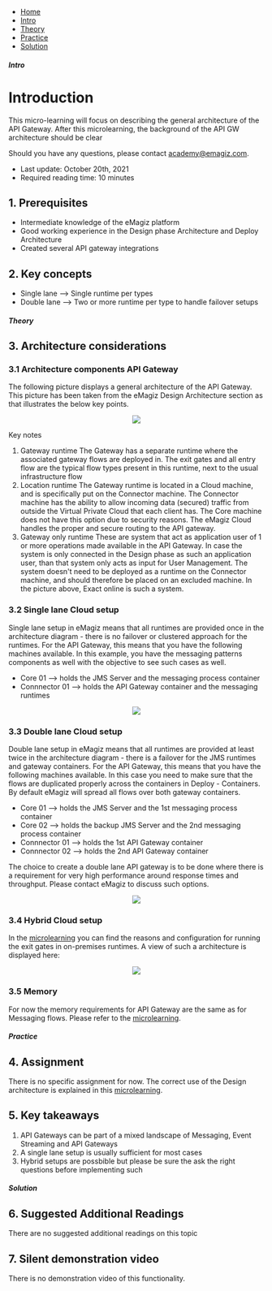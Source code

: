 <div class="ez-academy">
    <div class="ez-academy__body">
        <main class="micro-learning">
        <ul class="doc-nav">
            <li class="doc-nav__item"><a href="../../docs/microlearning/advanced-solution-architecture-index" class="doc-nav__link">Home</a></li>
            <li class="doc-nav__item"><a href="#intro" class="doc-nav__link">Intro</a></li>
            <li class="doc-nav__item"><a href="#theory" class="doc-nav__link">Theory</a></li>
            <li class="doc-nav__item"><a href="#practice" class="doc-nav__link">Practice</a></li>
            <li class="doc-nav__item"><a href="#solution" class="doc-nav__link">Solution</a></li>
        </ul>

<div class="doc">

##### Intro

# Introduction
This micro-learning will focus on describing the general architecture of the API Gateway. After this microlearning, the background of the API GW architecture should be clear

Should you have any questions, please contact academy@emagiz.com.

- Last update: October 20th, 2021
- Required reading time: 10 minutes

## 1. Prerequisites
- Intermediate knowledge of the eMagiz platform
- Good working experience in the Design phase Architecture and Deploy Architecture
- Created several API gateway integrations

## 2. Key concepts

- Single lane --> Single runtime per types
- Double lane --> Two or more runtime per type to handle failover setups
	

##### Theory

## 3. Architecture considerations

### 3.1 Architecture components API Gateway

The following picture displays a general architecture of the API Gateway. This picture has been taken from the eMagiz Design Architecture section as that illustrates the below key points.

<p align="center"><img src="../../img/microlearning/advanced-solution-architecture-apigw-architecture-1.png"></p>

Key notes
1. Gateway runtime
The Gateway has a separate runtime where the associated gateway flows are deployed in. The exit gates and all entry flow are the typical flow types present in this runtime, next to the usual infrastructure flow
2. Location runtime 
The Gateway runtime is located in a Cloud machine, and is specifically put on the Connector machine. The Connector machine has the ability to allow incoming data (secured) traffic from outside the Virtual Private Cloud that each client has. The Core machine does not have this option due to security reasons. The eMagiz Cloud handles the proper and secure routing to the API gateway.
3. Gateway only runtime
These are system that act as application user of 1 or more operations made available in the API Gateway. In case the system is only connected in the Design phase as such an application user, than that system only acts as input for User Management. The system doesn't need to be deployed as a runtime on the Connector machine, and should therefore be placed on an excluded machine. In the picture above, Exact online is such a system.

### 3.2 Single lane Cloud setup

Single lane setup in eMagiz means that all runtimes are provided once in the architecture diagram - there is no failover or clustered approach for the runtimes. For the API Gateway, this means that you have the following machines available. In this example, you have the messaging patterns components as well with the objective to see such cases as well.

- Core 01 		--> holds the JMS Server and the messaging process container
- Connnector 01 --> holds the API Gateway container and the messaging runtimes

<p align="center"><img src="../../img/microlearning/advanced-solution-architecture-apigw-architecture-2.png"></p>

### 3.3 Double lane Cloud setup 
Double lane setup in eMagiz means that all runtimes are provided at least twice in the architecture diagram - there is a failover for the JMS runtimes and gateway containers. For the API Gateway, this means that you have the following machines available. In this case you need to make sure that the flows are duplicated properly across the containers in Deploy - Containers. By default eMagiz will spread all flows over both gateway containers.

- Core 01 		--> holds the JMS Server and the 1st messaging process container
- Core 02 		--> holds the backup JMS Server and the 2nd  messaging process container
- Connnector 01 --> holds the 1st API Gateway container
- Connnector 02 --> holds the 2nd API Gateway container

The choice to create a double lane API gateway is to be done where there is a requirement for very high performance around response times and throughput. Please contact eMagiz to discuss such options. 

<p align="center"><img src="../../img/microlearning/advanced-solution-architecture-apigw-architecture-3.png"></p>

### 3.4 Hybrid Cloud setup 
In the [microlearning](advanced-api-management-running-part-of-your-api-gateway-solution-on-premise.md) you can find the reasons and configuration for running the exit gates in on-premises runtimes. A view of such a architecture is displayed here:

<p align="center"><img src="../../img/microlearning/advanced-solution-architecture-apigw-architecture-4.png"></p>

### 3.5 Memory
For now the memory requirements for API Gateway are the same as for Messaging flows. Please refer to the [microlearning](expert-solution-architecture-determining-needed-memory.md).


##### Practice

## 4. Assignment

There is no specific assignment for now. The correct use of the Design architecture is explained in this [microlearning](crashcourse-platform-design-understanding-design-architecture-basic.md).

## 5. Key takeaways

1. API Gateways can be part of a mixed landscape of Messaging, Event Streaming and API Gateways
2. A single lane setup is usually sufficient for most cases
3. Hybrid setups are possbible but please be sure the ask the right questions before implementing such 

##### Solution

## 6. Suggested Additional Readings

There are no suggested additional readings on this topic

## 7. Silent demonstration video

There is no demonstration video of this functionality. 

##

</div>
</main>
</div>
</div>